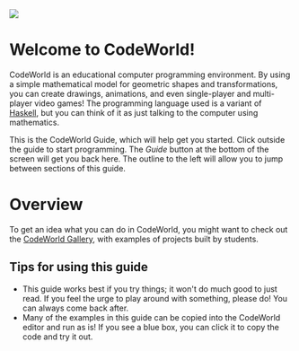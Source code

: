 <img src="/codeworld.png" style="max-width: 100%;">

Welcome to CodeWorld!
=====================
CodeWorld is an educational computer programming environment.
By using a simple mathematical model for geometric shapes and transformations, you
can create drawings, animations, and even single-player and multi-player video games!
The programming language used is a variant of [Haskell](http://haskell.org), but
you can think of it as just talking to the computer using mathematics.

This is the CodeWorld Guide, which will help get you started.  Click outside the guide
to start programming.  The *Guide* button at the bottom of the screen will get you
back here.  The outline to the left will allow you to jump between sections of this guide.

Overview
========

To get an idea what you can do in CodeWorld, you might want to check out the
[CodeWorld Gallery](/gallery.html), with examples of projects built by students.

Tips for using this guide
-------------------------

* This guide works best if you try things; it won't do much good to just read. If you
  feel the urge to play around with something, please do! You can always come back after.
* Many of the examples in this guide can be copied into the CodeWorld editor and run as
  is! If you see a blue box, you can click it to copy the code and try it out.
